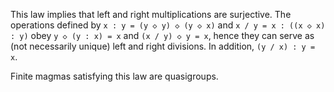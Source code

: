 This law implies that left and right multiplications are surjective.  The operations defined by `x : y = (y ◇ y) ◇ (y ◇ x)` and `x / y = x : ((x ◇ x) : y)` obey `y ◇ (y : x) = x` and `(x / y) ◇ y = x`, hence they can serve as (not necessarily unique) left and right divisions.  In addition, `(y / x) : y = x`.

Finite magmas satisfying this law are quasigroups.
